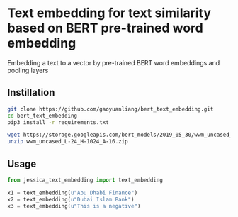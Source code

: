 # Text embedding for text similarity based on BERT pre-trained word embedding

Embedding a text to a vector by pre-trained BERT word embeddings and pooling layers

## Instillation 

```bash
git clone https://github.com/gaoyuanliang/bert_text_embedding.git
cd bert_text_embedding
pip3 install -r requirements.txt

wget https://storage.googleapis.com/bert_models/2019_05_30/wwm_uncased_L-24_H-1024_A-16.zip
unzip wwm_uncased_L-24_H-1024_A-16.zip
```

## Usage

```python
from jessica_text_embedding import text_embedding

x1 = text_embedding(u"Abu Dhabi Finance")
x2 = text_embedding(u"Dubai Islam Bank")
x3 = text_embedding(u"This is a negative")
```
